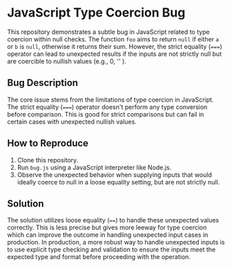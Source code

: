 # JavaScript Type Coercion Bug
This repository demonstrates a subtle bug in JavaScript related to type coercion within null checks. The function `foo` aims to return `null` if either `a` or `b` is `null`, otherwise it returns their sum.  However, the strict equality (`===`) operator can lead to unexpected results if the inputs are not strictly null but are coercible to nullish values (e.g., 0, '' ).

## Bug Description
The core issue stems from the limitations of type coercion in JavaScript.  The strict equality (`===`) operator doesn't perform any type conversion before comparison. This is good for strict comparisons but can fail in certain cases with unexpected nullish values. 

## How to Reproduce
1. Clone this repository.
2. Run `bug.js` using a JavaScript interpreter like Node.js.
3. Observe the unexpected behavior when supplying inputs that would ideally coerce to null in a loose equality setting, but are not strictly null. 

## Solution
The solution utilizes loose equality (`==`) to handle these unexpected values correctly. This is less precise but gives more leeway for type coercion which can improve the outcome in handling unexpected input cases in production.  In production, a more robust way to handle unexpected inputs is to use explicit type checking and validation to ensure the inputs meet the expected type and format before proceeding with the operation.